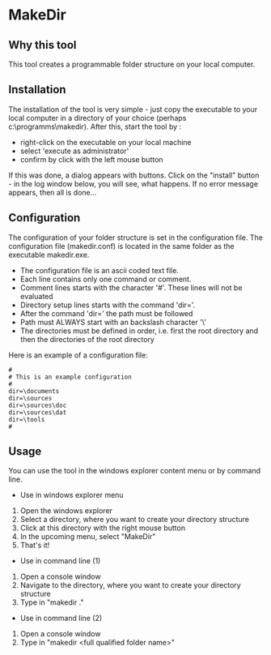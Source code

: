 # MakeDir

## Why this tool
This tool creates a programmable folder structure on your local computer.

## Installation
The installation of the tool is very simple - just copy the executable to your local computer
in a directory of your choice (perhaps c:\programms\makedir).
After this, start the tool by :
* right-click on the executable on your local machine
* select 'execute as administrator'
* confirm by click with the left mouse button

If this was done, a dialog appears with buttons.
Click on the "install" button - in the log window below, you will see, what happens.
If no error message appears, then all is done...

## Configuration
The configuration of your folder structure is set in the configuration file.
The configuration file (makedir.conf) is located in the same folder as the
executable makedir.exe.

* The configuration file is an ascii coded text file.
* Each line contains only one command or comment.
* Comment lines starts with the character '#'. These lines will not be evaluated
* Directory setup lines starts with the command 'dir='.
* After the command 'dir=' the path must be followed
* Path must ALWAYS start with an backslash character '\\'
* The directories must be defined in order, i.e. first the root directory and then the directories of the root directory

Here is an example of a configuration file:
```
#
# This is an example configuration
# 
dir=\documents
dir=\sources
dir=\sources\doc
dir=\sources\dat
dir=\tools
#
```

## Usage
You can use the tool in the windows explorer content menu or by command line.

* Use in windows explorer menu
 1. Open the windows explorer
 2. Select a directory, where you want to create your directory structure
 3. Click at this directory with the right mouse button
 4. In the upcoming menu, select "MakeDir"
 5. That's it!

* Use in command line (1)
 1. Open a console window
 2. Navigate to the directory, where you want to create your directory structure
 3. Type in "makedir ."
 
* Use in command line (2)
 1. Open a console window
 2. Type in "makedir &lt;full qualified folder name&gt;"
